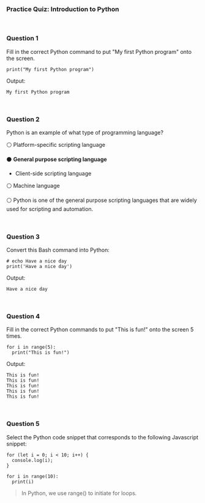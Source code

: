 ### Practice Quiz: Introduction to Python


<br>

### Question 1

Fill in the correct Python command to put "My first Python program" onto the screen.

```
print("My first Python program")
```

Output:

```
My first Python program
```

<br>

### Question 2

Python is an example of what type of programming language?

⚪ Platform-specific scripting language

⚫ **General purpose scripting language**

* Client-side scripting language

⚪ Machine language

⚪ Python is one of the general purpose scripting languages that are widely used for scripting and automation.

<br>

### Question 3

Convert this Bash command into Python:
```
# echo Have a nice day
print('Have a nice day')
```

Output:

```
Have a nice day
```

<br>

### Question 4

Fill in the correct Python commands to put "This is fun!" onto the screen 5 times.

```
for i in range(5):
  print("This is fun!")
```

Output:

```
This is fun!
This is fun!
This is fun!
This is fun!
This is fun!
```

<br>

### Question 5

Select the Python code snippet that corresponds to the following Javascript snippet:

```
for (let i = 0; i < 10; i++) {
  console.log(i);
}
```
```
for i in range(10):
  print(i)
```

> In Python, we use range() to initiate for loops.
